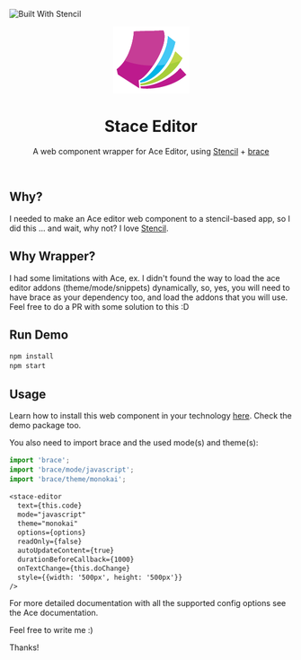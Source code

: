 ![Built With Stencil](https://img.shields.io/badge/-Built%20With%20Stencil-16161d.svg?logo=data%3Aimage%2Fsvg%2Bxml%3Bbase64%2CPD94bWwgdmVyc2lvbj0iMS4wIiBlbmNvZGluZz0idXRmLTgiPz4KPCEtLSBHZW5lcmF0b3I6IEFkb2JlIElsbHVzdHJhdG9yIDE5LjIuMSwgU1ZHIEV4cG9ydCBQbHVnLUluIC4gU1ZHIFZlcnNpb246IDYuMDAgQnVpbGQgMCkgIC0tPgo8c3ZnIHZlcnNpb249IjEuMSIgaWQ9IkxheWVyXzEiIHhtbG5zPSJodHRwOi8vd3d3LnczLm9yZy8yMDAwL3N2ZyIgeG1sbnM6eGxpbms9Imh0dHA6Ly93d3cudzMub3JnLzE5OTkveGxpbmsiIHg9IjBweCIgeT0iMHB4IgoJIHZpZXdCb3g9IjAgMCA1MTIgNTEyIiBzdHlsZT0iZW5hYmxlLWJhY2tncm91bmQ6bmV3IDAgMCA1MTIgNTEyOyIgeG1sOnNwYWNlPSJwcmVzZXJ2ZSI%2BCjxzdHlsZSB0eXBlPSJ0ZXh0L2NzcyI%2BCgkuc3Qwe2ZpbGw6I0ZGRkZGRjt9Cjwvc3R5bGU%2BCjxwYXRoIGNsYXNzPSJzdDAiIGQ9Ik00MjQuNywzNzMuOWMwLDM3LjYtNTUuMSw2OC42LTkyLjcsNjguNkgxODAuNGMtMzcuOSwwLTkyLjctMzAuNy05Mi43LTY4LjZ2LTMuNmgzMzYuOVYzNzMuOXoiLz4KPHBhdGggY2xhc3M9InN0MCIgZD0iTTQyNC43LDI5Mi4xSDE4MC40Yy0zNy42LDAtOTIuNy0zMS05Mi43LTY4LjZ2LTMuNkgzMzJjMzcuNiwwLDkyLjcsMzEsOTIuNyw2OC42VjI5Mi4xeiIvPgo8cGF0aCBjbGFzcz0ic3QwIiBkPSJNNDI0LjcsMTQxLjdIODcuN3YtMy42YzAtMzcuNiw1NC44LTY4LjYsOTIuNy02OC42SDMzMmMzNy45LDAsOTIuNywzMC43LDkyLjcsNjguNlYxNDEuN3oiLz4KPC9zdmc%2BCg%3D%3D&colorA=16161d&style=flat-square)


<p align="center">
	<img src="https://raw.githubusercontent.com/jeanbenitez/stace-editor/master/.github/assets/logo.png" width="135" height="119">
</p>
<h1 align="center">Stace Editor</h1>
<p align="center">A web component wrapper for Ace Editor, using <a href="https://stenciljs.com">Stencil</a> + <a href="https://github.com/thlorenz/brace">brace</a></p>

<br />

## Why?

I needed to make an Ace editor web component to a stencil-based app, so I did this ... and wait, why not? I love <a href="https://stenciljs.com">Stencil</a>.

## Why Wrapper?

I had some limitations with Ace, ex. I didn't found the way to load the ace editor addons (theme/mode/snippets) dynamically, so, yes, you will need to have brace as your dependency too, and load the addons that you will use. Feel free to do a PR with some solution to this :D

## Run Demo

```sh
npm install
npm start
```

## Usage

Learn how to install this web component in your technology <a href="https://stenciljs.com/docs/overview">here</a>. Check the demo package too.

You also need to import brace and the used mode(s) and theme(s):

```ts
import 'brace';
import 'brace/mode/javascript';
import 'brace/theme/monokai';
```

```tsx
<stace-editor
  text={this.code}
  mode="javascript"
  theme="monokai"
  options={options}
  readOnly={false}
  autoUpdateContent={true}
  durationBeforeCallback={1000}
  onTextChange={this.doChange}
  style={{width: '500px', height: '500px'}}
/>
```

For more detailed documentation with all the supported config options see the Ace documentation.

Feel free to write me :)

Thanks!
